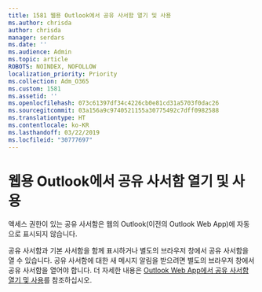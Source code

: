 ```yaml
---
title: 1581 웹용 Outlook에서 공유 사서함 열기 및 사용
ms.author: chrisda
author: chrisda
manager: serdars
ms.date: ''
ms.audience: Admin
ms.topic: article
ROBOTS: NOINDEX, NOFOLLOW
localization_priority: Priority
ms.collection: Adm_O365
ms.custom: 1581
ms.assetid: ''
ms.openlocfilehash: 073c61397df34c4226cb0e81cd31a5703f0dac26
ms.sourcegitcommit: 03a156a9c9740521155a30775492c7dff0982588
ms.translationtype: HT
ms.contentlocale: ko-KR
ms.lasthandoff: 03/22/2019
ms.locfileid: "30777697"
---
```

# <a name="open-and-use-a-shared-mailbox-in-outlook-on-the-web"></a>웹용 Outlook에서 공유 사서함 열기 및 사용

액세스 권한이 있는 공유 사서함은 웹의 Outlook(이전의 Outlook Web App)에 자동으로 표시되지 않습니다.

공유 사서함과 기본 사서함을 함께 표시하거나 별도의 브라우저 창에서 공유 사서함을 열 수 있습니다. 공유 사서함에 대한 새 메시지 알림을 받으려면 별도의 브라우저 창에서 공유 사서함을 열어야 합니다. 더 자세한 내용은 [Outlook Web App에서 공유 사서함 열기 및 사용](https://support.office.com/article/BC127866-42BE-4DE7-92AE-1EF2F787FD5C)를 참조하십시오.